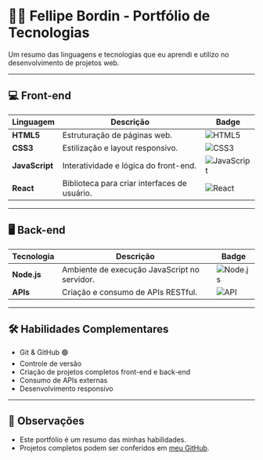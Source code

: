 # 👨‍💻 Fellipe Bordin - Portfólio de Tecnologias

Um resumo das linguagens e tecnologias que eu aprendi e utilizo no desenvolvimento de projetos web.

---

## 💻 Front-end

| Linguagem | Descrição | Badge |
|-----------|-----------|-------|
| **HTML5** | Estruturação de páginas web. | ![HTML5](https://img.shields.io/badge/HTML5-E34F26?style=for-the-badge&logo=html5&logoColor=white) |
| **CSS3** | Estilização e layout responsivo. | ![CSS3](https://img.shields.io/badge/CSS3-1572B6?style=for-the-badge&logo=css3&logoColor=white) |
| **JavaScript** | Interatividade e lógica do front-end. | ![JavaScript](https://img.shields.io/badge/JavaScript-F7DF1E?style=for-the-badge&logo=javascript&logoColor=black) |
| **React** | Biblioteca para criar interfaces de usuário. | ![React](https://img.shields.io/badge/React-61DAFB?style=for-the-badge&logo=react&logoColor=black) |

---

## 🖥 Back-end

| Tecnologia | Descrição | Badge |
|------------|-----------|-------|
| **Node.js** | Ambiente de execução JavaScript no servidor. | ![Node.js](https://img.shields.io/badge/Node.js-339933?style=for-the-badge&logo=node.js&logoColor=white) |
| **APIs** | Criação e consumo de APIs RESTful. | ![API](https://img.shields.io/badge/API-008080?style=for-the-badge&logo=swagger&logoColor=white) |

---

## 🛠 Habilidades Complementares

- Git & GitHub 🟢  
- Controle de versão  
- Criação de projetos completos front-end e back-end  
- Consumo de APIs externas  
- Desenvolvimento responsivo  

---

## 📌 Observações

- Este portfólio é um resumo das minhas habilidades.  
- Projetos completos podem ser conferidos em [meu GitHub](https://github.com/FellipeBordin).
